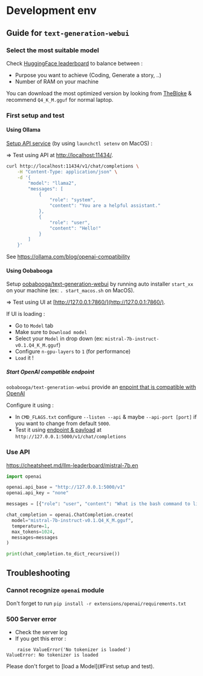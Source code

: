 # Development env

## Guide for `text-generation-webui`

### Select the most suitable model

Check [HuggingFace leaderboard](https://huggingface.co/spaces/bigcode/bigcode-models-leaderboard) to balance between :

* Purpose you want to achieve (Coding, Generate a story, ..)
* Number of RAM on your machine

You can download the most optimized version by looking from [TheBloke](https://huggingface.co/TheBloke/) &
recommend `Q4_K_M.gguf` for normal laptop.

### First setup and test

#### Using Ollama

[Setup API service](https://github.com/ollama/ollama/blob/main/docs/faq.md#how-do-i-configure-ollama-server) (by
using `launchctl setenv` on MacOS) :

=> Test using API at [http://localhost:11434/](http://localhost:11434/).

```bash
curl http://localhost:11434/v1/chat/completions \
    -H "Content-Type: application/json" \
    -d '{
        "model": "llama2",
        "messages": [
            {
                "role": "system",
                "content": "You are a helpful assistant."
            },
            {
                "role": "user",
                "content": "Hello!"
            }
        ]
    }'
```

See https://ollama.com/blog/openai-compatibility

#### Using Oobabooga

Setup [oobabooga/text-generation-webui](https://github.com/oobabooga/text-generation-webui) by running auto installer `start_xx` on your machine (ex: `. start_macos.sh` on MacOS).

=> Test using UI at [http://127.0.0.1:7860/](http://127.0.0.1:7860/).

If UI is loading :

* Go to `Model` tab
* Make sure to `Download model`
* Select your `Model` in drop down (ex: `mistral-7b-instruct-v0.1.Q4_K_M.gguf`) 
* Configure `n-gpu-layers` to `1` (for performance)
* `Load` it !

##### Start OpenAI compatible endpoint

`oobabooga/text-generation-webui` provide an [enpoint that is compatible with OpenAI](https://github.com/oobabooga/text-generation-webui/wiki/12-%E2%80%90-OpenAI-API)

Configure it using :

* In `CMD_FLAGS.txt` configure `--listen --api` & maybe  `--api-port [port]` if you want to change from default `5000`.
* Test it using [endpoint & payload](https://github.com/oobabooga/text-generation-webui/wiki/12-%E2%80%90-OpenAI-API#examples) at `http://127.0.0.1:5000/v1/chat/completions` 

### Use API

https://cheatsheet.md/llm-leaderboard/mistral-7b.en

```python
import openai

openai.api_base = "http://127.0.0.1:5000/v1" 
openai.api_key = "none"

messages = [{"role": "user", "content": "What is the bash command to list all files in a folder and sort them by last modification?"}]

chat_completion = openai.ChatCompletion.create(
  model="mistral-7b-instruct-v0.1.Q4_K_M.gguf", 
  temperature=1,
  max_tokens=1024,
  messages=messages
)

print(chat_completion.to_dict_recursive())
```

## Troubleshooting

### Cannot recognize `openai` module

Don't forget to run `pip install -r extensions/openai/requirements.txt`

### 500 Server error

* Check the server log 
* If you get this error :
```
    raise ValueError('No tokenizer is loaded')
ValueError: No tokenizer is loaded
```

Please don't forget to [load a Model](#First setup and test).

